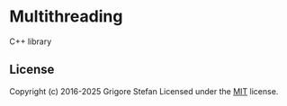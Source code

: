 # Multithreading

C++ library

## License

Copyright (c) 2016-2025 Grigore Stefan
Licensed under the [MIT](LICENSE) license.
